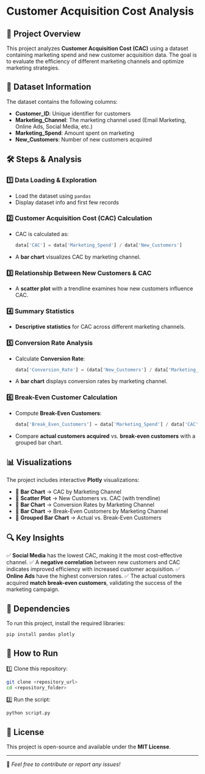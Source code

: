 # Customer Acquisition Cost Analysis

## 📌 Project Overview
This project analyzes **Customer Acquisition Cost (CAC)** using a dataset containing marketing spend and new customer acquisition data. The goal is to evaluate the efficiency of different marketing channels and optimize marketing strategies.

## 📂 Dataset Information
The dataset contains the following columns:
- **Customer_ID**: Unique identifier for customers
- **Marketing_Channel**: The marketing channel used (Email Marketing, Online Ads, Social Media, etc.)
- **Marketing_Spend**: Amount spent on marketing
- **New_Customers**: Number of new customers acquired

## 🛠️ Steps & Analysis
### 1️⃣ Data Loading & Exploration
- Load the dataset using `pandas`
- Display dataset info and first few records

### 2️⃣ Customer Acquisition Cost (CAC) Calculation
- CAC is calculated as:
  ```python
  data['CAC'] = data['Marketing_Spend'] / data['New_Customers']
  ```
- A **bar chart** visualizes CAC by marketing channel.

### 3️⃣ Relationship Between New Customers & CAC
- A **scatter plot** with a trendline examines how new customers influence CAC.

### 4️⃣ Summary Statistics
- **Descriptive statistics** for CAC across different marketing channels.

### 5️⃣ Conversion Rate Analysis
- Calculate **Conversion Rate**:
  ```python
  data['Conversion_Rate'] = (data['New_Customers'] / data['Marketing_Spend']) * 100
  ```
- A **bar chart** displays conversion rates by marketing channel.

### 6️⃣ Break-Even Customer Calculation
- Compute **Break-Even Customers**:
  ```python
  data['Break_Even_Customers'] = data['Marketing_Spend'] / data['CAC']
  ```
- Compare **actual customers acquired** vs. **break-even customers** with a grouped bar chart.

## 📊 Visualizations
The project includes interactive **Plotly** visualizations:
- 📌 **Bar Chart** → CAC by Marketing Channel
- 📌 **Scatter Plot** → New Customers vs. CAC (with trendline)
- 📌 **Bar Chart** → Conversion Rates by Marketing Channel
- 📌 **Bar Chart** → Break-Even Customers by Marketing Channel
- 📌 **Grouped Bar Chart** → Actual vs. Break-Even Customers

## 🔍 Key Insights
✅ **Social Media** has the lowest CAC, making it the most cost-effective channel.
✅ A **negative correlation** between new customers and CAC indicates improved efficiency with increased customer acquisition.
✅ **Online Ads** have the highest conversion rates.
✅ The actual customers acquired **match break-even customers**, validating the success of the marketing campaign.

## 💾 Dependencies
To run this project, install the required libraries:
```sh
pip install pandas plotly
```

## 🚀 How to Run
1️⃣ Clone this repository:
```sh
git clone <repository_url>
cd <repository_folder>
```
2️⃣ Run the script:
```sh
python script.py
```

## 📜 License
This project is open-source and available under the **MIT License**.

---
📌 *Feel free to contribute or report any issues!*

